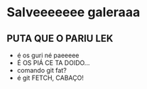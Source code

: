 # Salveeeeeee galeraaa

## PUTA QUE O PARIU LEK
* é os guri né paeeeee
* É OS PIÁ CE TA DOIDO...
* comando git fat?
* é git FETCH, CABAÇO!